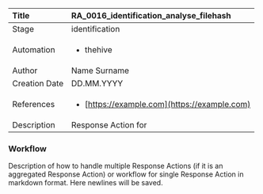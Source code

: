 | Title          | RA_0016_identification_analyse_filehash                                                                                                      |
|:---------------|:-----------------------------------------------------------------------------------------------------------------|
| Stage    | identification                                                            |
| Automation | <ul><li>thehive</li></ul> |
| Author    | Name Surname                                                          |
| Creation Date    | DD.MM.YYYY                                            |
| References     | <ul><li>[https://example.com](https://example.com)</li></ul>                                  |
| Description    | Response Action for                                                               |


### Workflow

Description of how to handle multiple Response Actions (if it is an aggregated Response Action) or workflow for single Response Action in markdown format.
Here newlines will be saved.  
